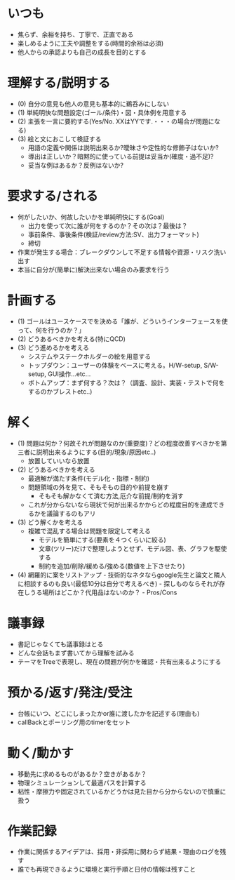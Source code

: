 
いつも
====================

* 焦らず、余裕を持ち、丁寧で、正直である
* 楽しめるように工夫や調整をする(時間的余裕は必須)
* 他人からの承認よりも自己の成長を目的とする


理解する/説明する
=================

* (0) 自分の意見も他人の意見も基本的に鵜呑みにしない
* (1) 単純明快な問題設定(ゴール/条件)・図・具体例を用意する
* (2) 主張を一言に要約する(Yes/No. XXはYYです.・・・の場合が問題になる)
* (3) 絵と文におこして検証する
    * 用語の定義や関係は説明出来るか?曖昧さや定性的な修飾子はないか?
    * 導出は正しいか？暗黙的に使っている前提は妥当か(確度・過不足)?
    * 妥当な例はあるか？反例はないか?


要求する/される
===============

* 何がしたいか、何故したいかを単純明快にする(Goal)
    * 出力を使って次に誰が何をするのか？その次は？最後は？
    * 事前条件、事後条件(検証/review方法:SV、出力フォーマット)
    * 締切
* 作業が発生する場合：ブレークダウンして不足する情報や資源・リスク洗い出す
* 本当に自分が(簡単に)解決出来ない場合のみ要求を行う


計画する
====================

* (1) ゴールはユースケースでを決める「誰が、どういうインターフェースを使って、何を行うのか？」
* (2) どうあるべきかを考える(特にQCD)
* (3) どう進めるかを考える
    * システムやステークホルダーの絵を用意する
    * トップダウン：ユーザーの体験をベースに考える。H/W-setup, S/W-setup, GUI操作...etc...
    * ボトムアップ：まず何する？次は？（調査、設計、実装・テストで何をするのかブレストetc..)


解く
=====================

* (1) 問題は何か？何故それが問題なのか(重要度)？どの程度改善すべきかを第三者に説明出来るようにする(目的/現象/原因etc..)
    * 放置していいなら放置
* (2) どうあるべきかを考える
    * 最適解が満たす条件(モデル化・指標・制約)
    * 問題領域の外を見て、そもそもの目的や前提を崩す
      - そもそも解かなくて済む方法,厄介な前提/制約を消す
    * これが分からないなら現状で何が出来るかからどの程度目的を達成できるかを議論するのもアリ
* (3) どう解くかを考える
    * 複雑で混乱する場合は問題を限定して考える
      - モデルを簡単にする(要素を４つくらいに絞る)
      - 文章(ツリー)だけで整理しようとせず、モデル図、表、グラフを駆使する
      - 制約を追加/削除/緩める/強める(数値を上下させたり)
* (4) 網羅的に案をリストアップ
      - 技術的なネタならgoogle先生と論文と隣人に相談するのも良い(最低10分は自分で考えるべき)
      - 探しものならそれが存在しうる場所はどこか？代用品はないのか？
      - Pros/Cons

議事録
=================

* 書記じゃなくても議事録はとる
* どんな会話もまず書いてから理解を試みる
* テーマをTreeで表現し、現在の問題が何かを確認・共有出来るようにする


預かる/返す/発注/受注
========================

 * 台帳にいつ、どこにしまったかor誰に渡したかを記述する(理由も)
 * callBackとポーリング用のtimerをセット


動く/動かす
===========================

 * 移動先に求めるものがあるか？空きがあるか？
 * 物理シミュレーションして最適パスを計算する
 * 粘性・摩擦力や固定されているかどうかは見た目から分からないので慎重に扱う


作業記録
=====================

 * 作業に関係するアイデアは、採用・非採用に関わらず結果・理由のログを残す
 * 誰でも再現できるように環境と実行手順と日付の情報は残すこと


